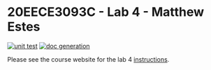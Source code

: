 # 20EECE3093C - Lab 4 - Matthew Estes

[![unit test](https://github.com/20EECE3093C-24SS/lab-4-MatthewLEstes/actions/workflows/ci-pytest.yaml/badge.svg?event=push)](https://github.com/20EECE3093C-24SS/lab-4-MatthewLEstes/actions/workflows/ci-pytest.yaml)
[![doc generation](https://github.com/20EECE3093C-24SS/lab-4-MatthewLEstes/actions/workflows/ci-sphinx.yaml/badge.svg?event=push)](https://github.com/20EECE3093C-24SS/lab-4-MatthewLEstes/actions/workflows/ci-sphinx.yaml)

Please see the course website for the lab 4 [instructions](https://20eece3093c-24ss.github.io/graded_artifacts/lab_assignments/lab_4.html).
